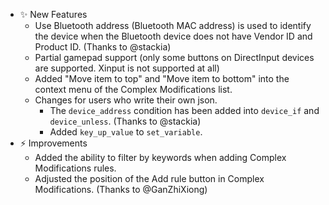 -   ✨ New Features
    -   Use Bluetooth address (Bluetooth MAC address) is used to identify the device when the Bluetooth device does not have Vendor ID and Product ID. (Thanks to @stackia)
    -   Partial gamepad support (only some buttons on DirectInput devices are supported. Xinput is not supported at all)
    -   Added "Move item to top" and "Move item to bottom" into the context menu of the Complex Modifications list.
    -   Changes for users who write their own json.
        -   The `device_address` condition has been added into `device_if` and `device_unless`. (Thanks to @stackia)
        -   Added `key_up_value` to `set_variable`.
-   ⚡️ Improvements
    -   Added the ability to filter by keywords when adding Complex Modifications rules.
    -   Adjusted the position of the Add rule button in Complex Modifications. (Thanks to @GanZhiXiong)
